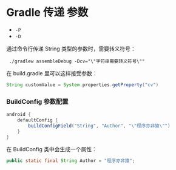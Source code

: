 # Gradle 传递 参数





- `-P`
- `-D`



通过命令行传递 String 类型的参数时，需要转义符号：

```shell
 ./gradlew assembleDebug -Dcv="\"字符串需要转义符号\""
```



在 build.gradle 里可以这样接受参数：

```groovy
String customValue = System.properties.getProperty("cv")
```





### BuildConfig 参数配置



```groovy
android {
    defaultConfig {
        buildConfigField("String", "Author", "\"程序亦非猿\"")
    }
}
```

在 BuildConfig 类中会生成一个属性：

```java
public static final String Author = "程序亦非猿";
```

